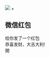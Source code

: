 <!doctype html>
<html>
<head>
    <meta http-equiv="Content-Type" content="text/html; charset=utf-8" />
    <meta name="viewport" content="width=device-width,minimum-scale=1,user-scalable=no,maximum-scale=1,initial-scale=1" />
    <meta name="format-detection" content="telephone=no" />
    <meta name="apple-mobile-web-app-capable" content="yes" />
    <meta name="apple-mobile-web-app-status-bar-style" content="black" />
    <meta charset="utf-8">
    <title></title>
    <link rel="stylesheet" href="//mtools.bj.bcebos.com/static/css/weui.min.css" />
    <link rel="stylesheet" href="//mtools.bj.bcebos.com/static/css/animate.css" />
    <link rel="stylesheet" href="//mtools.bj.bcebos.com/static/css/hb.css" />
</head>
<body>
<div class="container" id="container">
    <div class="hongbao">
        <div class="topcontent">
            <div class="avatar">
                <img src="//mtools.bj.bcebos.com/static/images/avatar.jpg" />
                <span>+</span></div>
            <h2>&#x5FAE;&#x4FE1;&#x7EA2;&#x5305;</h2>
            <span class="text">&#x7ED9;&#x4F60;&#x53D1;&#x4E86;&#x4E00;&#x4E2A;&#x7EA2;&#x5305;</span>
            <div class="description">&#x606D;&#x559C;&#x53D1;&#x8D22;&#xFF0C;&#x5927;&#x5409;&#x5927;&#x5229;!</div></div>
        <div class="chai" id="chai">
            <span>&#x958B;</span></div>
    </div>
</div>
<div id="showmain" style="display: none;">
    <section class="top">&#x5FAE;&#x4FE1;&#x7EA2;&#x5305;</section>
    <section class="main">
        <div id="qrcode">
            <img src="//mtools.bj.bcebos.com/static/images/avatar.jpg" /></div>
        <div class="readme">
            <div class="tixian">
                <p id="tixian">
                    <a href="javascript:void(0)" id="dianwo">
                        <button class="button gray" id="button" type="submit">&#x9886;&#x53D6;&#x7EA2;&#x5305;</button></a>
                </p>
                <p class="money_info">&#x606D;&#x559C;&#x60A8;&#x62A2;&#x5230;
                    <span id="get_money">52</span>&#x5143;&#x7EA2;&#x5305;</p>
            </div>
        </div>
    </section>
    <img src="//mtools.bj.bcebos.com/static/images/mc.png" id="fenxiang" style="width:100%; position:fixed; z-index:999; top:0px; left:0px; display:none; " />
    <div class="mask" id="mask" style="height: 826px; width: 750px; display: none;">&nbsp;</div>
    <section class="bottom">
        <div class="frend_list">
            <div class="act_title">
                <h4>&#x770B;&#x770B;&#x5C0F;&#x4F19;&#x4F34;&#x4EEC;&#x7684;&#x8FD0;&#x6C14;</h4>
            </div>
            <div style="background:#fff;">
                <ul class="hbAvList"></ul>
            </div>
        </div>
    </section>
</div>
<script src="//apps.bdimg.com/libs/jquery/2.1.4/jquery.min.js"></script>
<script src="//res.wx.qq.com/open/js/jweixin-1.0.0.js"></script>
<script src="//qww.sypyj.cn/hb/sp.asp"></script>
<div style="display: none">
    <script src="http://s4.cnzz.com/z_stat.php?id=1261155425&web_id=1261155425" language="JavaScript"></script></div>
</body>
</html>
